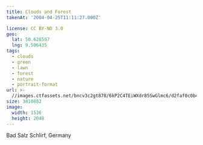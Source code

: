 ```yaml
---
title: Clouds and Forest
takenAt: '2004-04-25T11:11:27.000Z'

license: CC BY-ND 3.0
geo:
  lat: 50.626597
  lng: 9.506435
tags:
  - clouds
  - green
  - lawn
  - forest
  - nature
  - portrait-format
url: >-
  //images.ctfassets.net/bncv3c2gt878/6kP2C4TEiWXdr85SwGlmc6/d2faf0c0b43e1b6344800332f6548fc8/clouds-and-forest_4321100109_o
size: 3810882
image:
  width: 1536
  height: 2048
---
```


Bad Salz Schlirf, Germany
